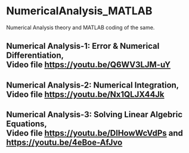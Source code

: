# NumericalAnalysis_MATLAB
Numerical Analysis theory and MATLAB coding of the same.<br> 
## Numerical Analysis-1: Error & Numerical Differentiation, <br>Video file https://youtu.be/Q6WV3LJM-uY <br>
## Numerical Analysis-2: Numerical Integration, <br>Video file https://youtu.be/Nx1QLJX44Jk <br>
## Numerical Analysis-3: Solving Linear Algebric Equations, <br>Video file https://youtu.be/DlHowWcVdPs and https://youtu.be/4eBoe-AfJvo  
